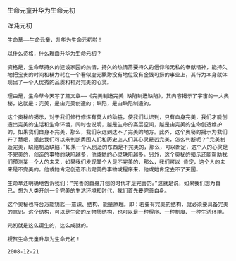 生命元童升华为生命元初

浑沌元初


    生命草——生命元童，升华为生命元初啦！ 

    以什么资格，什么理由升华为生命元初？

    资格是，生命草持久的建设家园的热情，持久的热情需要持久的信仰和无私的奉献精神，能持久地把宝贵的时间和精力耗在一个看似虚无飘渺没有地位没有金钱可捞的事业上，其行为本身就体现出了一个人优秀的品质和相对完美的心灵。

    理由是，生命草今天写了篇文章——《完美制造完美 缺陷制造缺陷》，其内容揭示了宇宙的一大奥秘，这就是：完美，是由完美创造的；缺陷，是由缺陷制造的。

    这个奥秘的揭示，对于我们修行修炼有莫大的助益，使我们认识到，只有自身完美，我们才能创造出完美的生活和生命环境，同时也说明，越是生命的高层空间，越是由完美的生命创造维护的，如果我们自身不完美，那么，我们永远到达不了完美的地方。此外，这个奥秘的揭示为我们开了慧眼，据此我们可以来判断周围人们和历史上人们其心灵是否完美，怎么判断呢？“完美制造完美，缺陷制造缺陷，”如果一个人创造的东西是不完美的，那么，可以断定，这个人的心灵是不完美的，创造的事物的缺陷越多，他或她的心灵缺陷越多。另外，这个奥秘的揭示还能帮助我们预测某一个人的未来，如果我们发现某个人是不完美的，那么，我们可以 肯定，这个人的未来是不完美的，他或她肯定创造不出完美的事物或程序来，他或她肯定去不了天国。

    生命草还明确地告诉我们：“完善的自身开创的时代才是完善的。”这就是说，如果我们想为自己，想为人类开创一个完美的生活环境和时代，我们首先要完善自身。

    这个奥秘也符合万能钥匙——意识、结构、能量原理。即：若要有完美的结构，就必须要具备完美的意识。这个结构，可以是生命的反物质结构，也可以是一种程序、一种制度、一种生活环境。

    元初就是这么诞生的，这么成就的。

    祝贺生命元童升华为生命元初！

    2008-12-21
 


